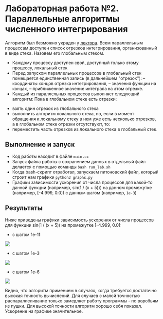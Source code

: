 # Лабораторная работа №2. Параллельные алгоритмы численного интегрирования

Алгоритм был безможно украден у [лектора](https://lira.imamod.ru/mipt202102/L09a_202102_YakobovskiyMV.pdf).
Всем параллельным процессам доступен список отрезков интегрирования, организованный в виде стека. Назовем его глобальным стеком.
* Каждому процессу доступен свой, доступный только этому процессу, локальный стек
* Перед запуском параллельных процессов в глобальный стек помещается единственная запись (в дальнейшем "отрезок"):
– координаты концов отрезка интегрирования,
– значения функции на концах,
– приближенное значение интеграла на этом отрезке.
* Каждый из параллельных процессов выполняет следующий алгоритм:
Пока в глобальном стеке есть отрезки:
- взять один отрезок из глобального стека
- выполнить алгоритм локального стека, но, если в момент обращения к локальному стеку в нем уже есть несколько отрезков, а в глобальном стеке отрезки отсутствуют, то:
 - переместить часть отрезков из локального стека в глобальный стек. 

## Выполнение и запуск
* Код работы находит в файле `main.cc`
* Запуск файла работы с сохранением данных в отдельный файл делается с помощью команды `bash run_lab.sh`
* Когда bash-скрипт отработал, запускаем питоновский файл, который строит нам графики `python3 graphs.py`
* Графики зависимости ускорения от числа процессов для какой-то данной функции (например, sin(1 / (x + 5))) на данном промежутке (например, [-4.999, 0.0]) с данным шагом (например, `1e-3`)

## Результаты
Ниже приведены графики зависимость ускорения от числа процессов для функции sin(1 / (x + 5)) на промежутке [-4.999, 0.0]:
* с шагом 1e-11
<image src="statistic.png">

* с шагом 1e-3
<image src="statistic1.png">

* с шагом 1e-6
<image src="statistic2.png">

Видно, что алгоритм примением в случаях, когда требуется достаточно высокая точность вычислений. Для случаев с малой точностью распараллеливание только замедляет работу программы - по воробьям из пушки. Для высокой точности алгоритм хорошо себя показал. Ускорение на графике значительное.
